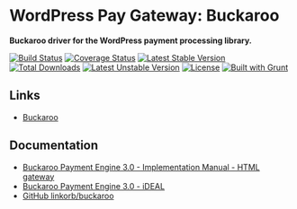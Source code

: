 # WordPress Pay Gateway: Buckaroo

**Buckaroo driver for the WordPress payment processing library.**

[![Build Status](https://travis-ci.org/wp-pay-gateways/buckaroo.svg?branch=develop)](https://travis-ci.org/wp-pay-gateways/buckaroo)
[![Coverage Status](https://coveralls.io/repos/wp-pay-gateways/buckaroo/badge.svg?branch=master&service=github)](https://coveralls.io/github/wp-pay-gateways/buckaroo?branch=master)
[![Latest Stable Version](https://poser.pugx.org/wp-pay-gateways/buckaroo/v/stable.svg)](https://packagist.org/packages/wp-pay-gateways/buckaroo)
[![Total Downloads](https://poser.pugx.org/wp-pay-gateways/buckaroo/downloads.svg)](https://packagist.org/packages/wp-pay-gateways/buckaroo)
[![Latest Unstable Version](https://poser.pugx.org/wp-pay-gateways/buckaroo/v/unstable.svg)](https://packagist.org/packages/wp-pay-gateways/buckaroo)
[![License](https://poser.pugx.org/wp-pay-gateways/buckaroo/license.svg)](https://packagist.org/packages/wp-pay-gateways/buckaroo)
[![Built with Grunt](https://cdn.gruntjs.com/builtwith.png)](http://gruntjs.com/)

## Links

*	[Buckaroo](http://www.buckaroo.nl/)

## Documentation

*	[Buckaroo Payment Engine 3.0 - Implementation Manual - HTML gateway](http://pronamic.nl/wp-content/uploads/2013/04/BPE-3.0-Gateway-HTML.1.02.pdf)
*	[Buckaroo Payment Engine 3.0 - iDEAL](http://pronamic.nl/wp-content/uploads/2013/04/BPE-3.0-Service-iDEAL.2.01.pdf)
*	[GitHub linkorb/buckaroo](https://github.com/linkorb/buckaroo)
